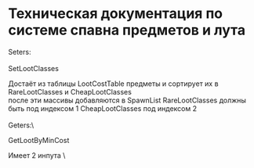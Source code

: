 # Техническая документация по системе спавна предметов и лута

Seters:\
\
SetLootClasses

Достаёт из таблицы LootCostTable предметы и сортирует их в RareLootClasses и CheapLootClasses\
после эти массивы добавляются в SpawnList RareLootClasses должны быть под индексом 1 CheapLootClasses под индексом 2\
\
Geters:\


GetLootByMinCost

Имеет 2 инпута \
